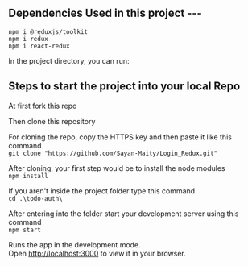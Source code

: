 ## Dependencies Used in this project ---
`npm i @reduxjs/toolkit` \
`npm i redux` \
`npm i react-redux` 



In the project directory, you can run:

## Steps to start the project into your local Repo
At first fork this repo 

Then clone this repository 

For cloning the repo, copy the HTTPS key and then paste it like this command \
`git clone "https://github.com/Sayan-Maity/Login_Redux.git"` 

After cloning, your first step would be to install the node modules \
`npm install` 

If you aren't inside the project folder type this command \
`cd .\todo-auth\` 

After entering into the folder start your development server using this command \
`npm start` 


Runs the app in the development mode.\
Open [http://localhost:3000](http://localhost:3000) to view it in your browser.

